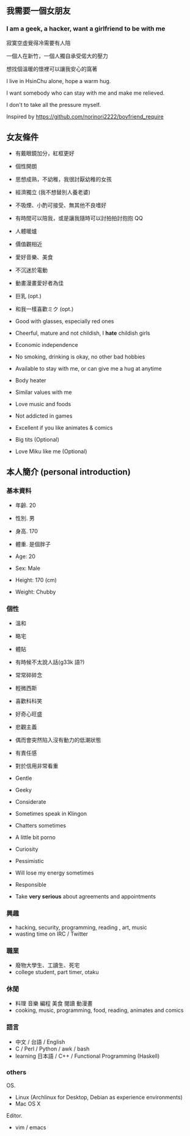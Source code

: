 我需要一個女朋友
----------------

### I am a geek, a hacker, want a girlfriend to be with me  ###

寂寞空虛覺得冷需要有人陪

一個人在新竹，一個人獨自承受偌大的壓力

想找個溫暖的懷裡可以讓我安心的窩著


I live in HsinChu alone, hope a warm hug.

I want somebody who can stay with me and make me relieved.

I don't to take all the pressure myself.



Inspired by <https://github.com/norinori2222/boyfriend_require>

## 女友條件 ##

- 有戴眼鏡加分，紅框更好
- 個性開朗
- 思想成熟，不幼稚，我很討厭幼稚的女孩
- 經濟獨立 (我不想替別人養老婆)
- 不吸煙、小酌可接受、無其他不良嗜好
- 有時間可以陪我，或是讓我隨時可以討拍拍討抱抱 QQ
- 人體暖爐
- 價值觀相近
- 愛好音樂、美食
- 不沉迷於電動
- 動畫漫畫愛好者為佳
- 巨乳 (opt.)
- 和我一樣喜歡ミク (opt.)




- Good with glasses, especially red ones
- Cheerful, mature and not childish, I **hate** childish girls
- Economic independence
- No smoking, drinking is okay, no other bad hobbies
- Available to stay with me, or can give me a hug at anytime
- Body heater
- Similar values with me
- Love music and foods
- Not addicted in games
- Excellent if you like animates & comics
- Big tits (Optional)
- Love Miku like me (Optional)





## 本人簡介 (personal introduction) ##
### 基本資料 ###

- 年齡. 20
- 性別. 男
- 身高. 170
- 體重. 是個胖子


- Age: 20
- Sex: Male
- Height: 170 (cm)
- Weight: Chubby



### 個性 ###

- 溫和 
- 略宅
- 體貼
- 有時候不太說人話(g33k 語?)
- 常常碎碎念
- 輕微西斯
- 喜歡科科笑
- 好奇心旺盛
- 悲觀主義
- 偶而會突然陷入沒有動力的低潮狀態
- 有責任感
- 對於信用非常看重



- Gentle
- Geeky
- Considerate
- Sometimes speak in Klingon
- Chatters sometimes
- A little bit porno
- Curiosity
- Pessimistic
- Will lose my energy sometimes
- Responsible
- Take **very serious** about agreements and appointments

### 興趣 ###

- hacking, security, programming, reading , art, music
- wasting time on IRC / Twitter

### 職業 ###

- 廢物大學生、工讀生、死宅
- college student, part timer, otaku

### 休閒 ###

- 料理 音樂 編程 美食 閱讀 動漫畫
- cooking, music, programming, food, reading, animates and comics

### 語言 ###

- 中文 / 台語 / English
- C / Perl / Python / awk / bash
- learning 日本語 / C++ / Functional Programming (Haskell)

### others ###

OS.

- Linux (Archlinux for Desktop, Debian as experience environments)
- Mac OS X

Editor.

- vim / emacs
